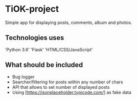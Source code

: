 # TiOK-project
Simple app for displaying posts, comments, album and photos.

## Technologies uses
'Python 3.6'
'Flask'
'HTML/CSS/JavaScript'

## What should be included
* Bug logger
* Searcher/filtering for posts within any number of chars
* API that allows to set number of displayed posts
* Using [https://jsonplaceholder.typicode.com/] as fake data
